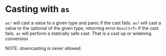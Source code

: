 # Casting with `as`

`as!` will cast a value to a given type and panic if the cast fails. `as?` will cast a value to the optional of the given type, returning error `Result<T>` if the cast fails. `as` will perform a statically safe cast. That is a cast up or widening conversion

NOTE: downcasting is never allowed.
